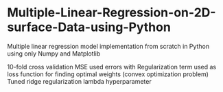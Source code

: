 # Multiple-Linear-Regression-on-2D-surface-Data-using-Python

Multiple linear regression model implementation from scratch in Python using only Numpy and Matplotlib

10-fold cross validation
MSE used errors with Regularization term used as loss function for finding optimal weights (convex optimization problem)
Tuned ridge regularization lambda hyperparameter

